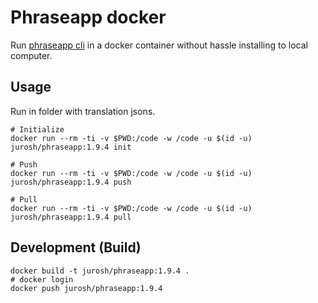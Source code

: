 # Phraseapp docker

Run [phraseapp cli][cli] in a docker container without hassle installing to local computer.

## Usage

Run in folder with translation jsons.

```
# Initialize 
docker run --rm -ti -v $PWD:/code -w /code -u $(id -u) jurosh/phraseapp:1.9.4 init

# Push
docker run --rm -ti -v $PWD:/code -w /code -u $(id -u) jurosh/phraseapp:1.9.4 push

# Pull
docker run --rm -ti -v $PWD:/code -w /code -u $(id -u) jurosh/phraseapp:1.9.4 pull
```

[cli]: https://phraseapp.com/cli

## Development (Build)

```
docker build -t jurosh/phraseapp:1.9.4 .
# docker login
docker push jurosh/phraseapp:1.9.4
```